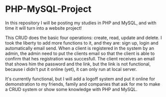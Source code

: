 # PHP-MySQL-Project
In this repository I will be posting my studies in PHP and MySQL, and with time it will turn into a website project!

This CRUD does the basic four operations: create, read, update and delete. I took the liberty to add more functions to it, and they are: sign up, login and automatically email send. When a client is registered in the system by an admin, the admin need to put the clients email so that the client is able to confirm that hes registration was succesfull. The client receives an email that shows him the password and the link, but the link is not functional, because i didn't put it online (yet), it can only run at local server.

It's currently functional, but I will add a logoff system and put it online for demonstration to my friends, family and companies that ask for me to make a CRUD system or show some knowledge with PHP and MySQL.
